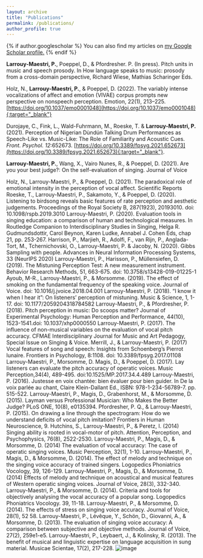 ```yaml
---
layout: archive
title: "Publications"
permalink: /publications/
author_profile: true
---
```


{% if author.googlescholar %}
  You can also find my articles on <u><a href="{{author.googlescholar}}">my Google Scholar profile</a>.</u>
{% endif %}

**Larrouy-Maestri, P.**, Poeppel, D., & Pfordresher. P. (In press). Pitch units in music and speech prosody. In How language speaks to music: prosody from a cross-domain perspective, Richard Wiese, Mathias Scharinger Eds.

Holz, N., **Larrouy-Maestri, P.**, & Poeppel, D. (2022). The variably intense vocalizations of affect and emotion (VIVAE) corpus prompts new perspective on nonspeech perception. Emotion, 22(1), 213–225. [https://doi.org/10.1037/emo0001048](https://doi.org/10.1037/emo0001048){:target="_blank"}

Durojaye, C., Fink, L., Wald-Fuhrmann, M., Roeske, T. & **Larrouy-Maestri, P.** (2021). Perception of Nigerian Dùndún Talking Drum Performances as Speech-Like vs. Music-Like: The Role of Familiarity and Acoustic Cues. *Front. Psychol. 12*:652673. [https://doi.org/10.3389/fpsyg.2021.652673](https://doi.org/10.3389/fpsyg.2021.652673){:target="_blank"}.

**Larrouy-Maestri, P.**, Wang, X., Vairo Nunes, R., & Poeppel, D. (2021). Are you your best judge?: On the self-evaluation of singing. Journal of Voice 

Holz, N., Larrouy-Maestri, P., & Poeppel, D. (2021). The paradoxical role of emotional intensity in the perception of vocal affect. Scientific Reports
Roeske, T., Larrouy-Maestri, P., Sakamoto, Y., & Poeppel, D. (2020). Listening to birdsong reveals basic features of rate perception and aesthetic judgements. Proceedings of the Royal Society B, 287(1923), 20193010. doi: 10.1098/rspb.2019.3010
Larrouy-Maestri, P. (2020). Evaluation tools in singing education: a comparison of human and technological measures. In Routledge Companion to Interdisciplinary Studies in Singing, Helga R. Gudmundsdottir, Carol Beynon, Karen Ludke, Annabel J. Cohen Eds, chap 21, pp. 253-267.
Harrison, P., Marjieh, R., Adolfi, F., van Rijn, P., Anglada-Tort, M., Tchernichovski, O., Larrouy-Maestri, P. & Jacoby, N. (2020). Gibbs Sampling with people. Advances in Neural Information Processing Systems, 33 (NeurIPS 2020)
Larrouy-Maestri, P., Harisson, P., Müllensiefen, D. (2019). The Mistuning Perception Test: A new measurement instrument. Behavior Research Methods, 51, 663-675. doi: 10.3758/s13428-019-01225-1
Ayoub, M-R., Larrouy-Maestri, P., & Morsomme. (2019). The effect of smoking on the fundamental frequency of the speaking voice. Journal of Voice. doi: 10.1016/j.jvoice.2018.04.001
Larrouy-Maestri, P. (2018). “I know it when I hear it”: On listeners’ perception of mistuning. Music & Science, 1, 1-17. doi: 10.1177/2059204318784582
Larrouy-Maestri, P., & Pfordresher, P. (2018). Pitch perception in music: Do scoops matter? Journal of Experimental Psychology: Human Perception and Performance, 44(10), 1523-1541.doi: 10.1037/xhp0000550
Larrouy-Maestri, P. (2017). The influence of non-musical variables on the evaluation of vocal pitch accuracy. CFMAE Interdisciplinary Journal for Music and Art Pedagogy, Special Issue on Singing & Voice.
Merrill, J., & Larrouy-Maestri, P. (2017) Vocal features of song and speech: Insights from Schoenberg’s Pierrot lunaire. Frontiers in Psychology, 8:1108. doi: 10.3389/fpsyg.2017.01108
Larrouy-Maestri, P., Morsomme, D. Magis, D., & Poeppel, D. (2017). Lay listeners can evaluate the pitch accuracy of operatic voices. Music Perception,34(4), 489-495. doi:10.1525/MP.2017.34.4.489
Larrouy-Maestri, P. (2016). Justesse en voix chantée: bien évaluer pour bien guider. In De la voix parlée au chant, Claire Klein-Dallant Ed., ISBN: 978-1-234-56789-7. pp. 515-522.
Larrouy-Maestri, P., Magis, D., Grabenhorst, M., & Morsomme, D. (2015). Layman versus Professional Musician: Who Makes the Better Judge? PLoS ONE, 10(8), e0135394.
Pfordresher, P. Q., & Larrouy-Maestri, P. (2015). On drawing a line through the spectrogram: How do we understand deficits of vocal pitch imitation? Frontiers in Human Neuroscience, 9.
Hutchins, S., Larrouy-Maestri, P., & Peretz, I. (2014) Singing ability is rooted in vocal-motor of pitch. Attention, Perception, and Psychophysics, 76(8), 2522-2530.
Larrouy-Maestri, P., Magis, D., & Morsomme, D. (2014) The evaluation of vocal accuracy: The case of operatic singing voices. Music Perception, 32(1), 1-10.
Larrouy-Maestri, P., Magis, D., & Morsomme, D. (2014). The effect of melody and technique on the singing voice accuracy of trained singers. Logopedics Phoniatrics Vocology, 39, 126-129.
Larrouy-Maestri, P., Magis, D., & Morsomme, D. (2014) Effects of melody and technique on acoustical and musical features of Western operatic singing voices. Journal of Voice, 28(3), 332-340.
Larrouy-Maestri, P., & Morsomme, D. (2014). Criteria and tools for objectively analysing the vocal accuracy of a popular song. Logopedics Phoniatrics Vocology. 39, 11-18.
Larrouy-Maestri, P., & Morsomme, D. (2014). The effects of stress on singing voice accuracy. Journal of Voice, 28(1), 52 58.
Larrouy-Maestri, P., Lévêque, Y., Schön, D., Giovanni, A., & Morsomme, D. (2013). The evaluation of singing voice accuracy: A comparison between subjective and objective methods. Journal of Voice, 27(2), 259e1-e5.
Larrouy-Maestri, P., Leybaert, J., & Kolinsky, R. (2013). The benefit of musical and linguistic expertise on language acquisition in sung material. Musicae Scientae, 17(2), 217-228.
![image](https://user-images.githubusercontent.com/98092926/153317849-0e126703-c866-4768-9d62-af32cbad3504.png)



<!--
{% include base_path %}

{% for post in site.publications reversed %}
  {% include archive-single.html %}
{% endfor %}
-->
